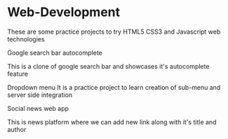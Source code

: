# Web-Development

These are some practice projects to try HTML5 CSS3 and Javascript web technologies

Google search bar autocomplete

This is a clone of google search bar and showcases it's autocomplete feature

Dropdown menu 
  It is a practice project to learn creation of sub-menu and server side integration

Social news web app

  This is news platform where we can add new link along with it's title and author 
